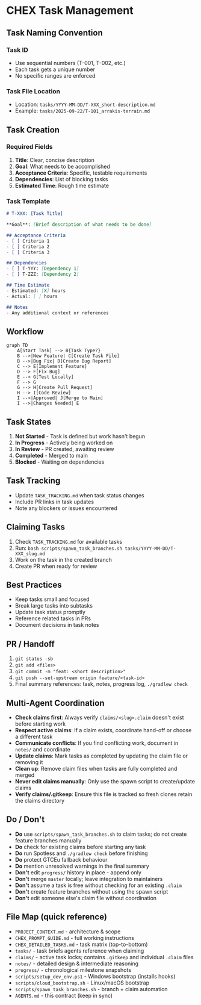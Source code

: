 # CHEX Task Management

## Task Naming Convention

### Task ID
- Use sequential numbers (T-001, T-002, etc.)
- Each task gets a unique number
- No specific ranges are enforced

### Task File Location
- Location: `tasks/YYYY-MM-DD/T-XXX_short-description.md`
- Example: `tasks/2025-09-22/T-101_arrakis-terrain.md`

## Task Creation

### Required Fields
1. **Title**: Clear, concise description
2. **Goal**: What needs to be accomplished
3. **Acceptance Criteria**: Specific, testable requirements
4. **Dependencies**: List of blocking tasks
5. **Estimated Time**: Rough time estimate

### Task Template
```markdown
# T-XXX: [Task Title]

**Goal**: [Brief description of what needs to be done]

## Acceptance Criteria
- [ ] Criteria 1
- [ ] Criteria 2
- [ ] Criteria 3

## Dependencies
- [ ] T-YYY: [Dependency 1]
- [ ] T-ZZZ: [Dependency 2]

## Time Estimate
- Estimated: [X] hours
- Actual: [ ] hours

## Notes
- Any additional context or references
```

## Workflow

```mermaid
graph TD
    A[Start Task] --> B{Task Type?}
    B -->|New Feature| C[Create Task File]
    B -->|Bug Fix| D[Create Bug Report]
    C --> E[Implement Feature]
    D --> F[Fix Bug]
    E --> G[Test Locally]
    F --> G
    G --> H[Create Pull Request]
    H --> I[Code Review]
    I -->|Approved| J[Merge to Main]
    I -->|Changes Needed| E
```

## Task States

1. **Not Started** - Task is defined but work hasn't begun
2. **In Progress** - Actively being worked on
3. **In Review** - PR created, awaiting review
4. **Completed** - Merged to main
5. **Blocked** - Waiting on dependencies

## Task Tracking

- Update `TASK_TRACKING.md` when task status changes
- Include PR links in task updates
- Note any blockers or issues encountered

## Claiming Tasks

1. Check `TASK_TRACKING.md` for available tasks
2. Run: `bash scripts/spawn_task_branches.sh tasks/YYYY-MM-DD/T-XXX_slug.md`
3. Work on the task in the created branch
4. Create PR when ready for review

## Best Practices

- Keep tasks small and focused
- Break large tasks into subtasks
- Update task status promptly
- Reference related tasks in PRs
- Document decisions in task notes

## PR / Handoff

1. `git status -sb`
2. `git add <files>`
3. `git commit -m "feat: <short description>"`
4. `git push --set-upstream origin feature/<task-id>`
5. Final summary references: task, notes, progress log, `./gradlew check`

## Multi-Agent Coordination

- **Check claims first**: Always verify `claims/<slug>.claim` doesn't exist before starting work
- **Respect active claims**: If a claim exists, coordinate hand-off or choose a different task
- **Communicate conflicts**: If you find conflicting work, document in `notes/` and coordinate
- **Update claims**: Mark tasks as completed by updating the claim file or removing it
- **Clean up**: Remove claim files when tasks are fully completed and merged
- **Never edit claims manually**: Only use the spawn script to create/update claims
- **Verify claims/.gitkeep**: Ensure this file is tracked so fresh clones retain the claims directory

## Do / Don't

- **Do** use `scripts/spawn_task_branches.sh` to claim tasks; do not create feature branches manually
- **Do** check for existing claims before starting any task
- **Do** run Spotless and `./gradlew check` before finishing
- **Do** protect GTCEu fallback behaviour
- **Do** mention unresolved warnings in the final summary
- **Don't** edit `progress/` history in place - append only
- **Don't** merge `master` locally; leave integration to maintainers
- **Don't** assume a task is free without checking for an existing `.claim`
- **Don't** create feature branches without using the spawn script
- **Don't** edit someone else's claim file without coordination

## File Map (quick reference)

- `PROJECT_CONTEXT.md` - architecture & scope
- `CHEX_PROMPT_GUIDE.md` - full working instructions
- `CHEX_DETAILED_TASKS.md` - task matrix (top-to-bottom)
- `tasks/` - task briefs agents reference when claiming
- `claims/` - active task locks; contains `.gitkeep` and individual `.claim` files
- `notes/` - detailed design & intermediate reasoning
- `progress/` - chronological milestone snapshots
- `scripts/setup_dev_env.ps1` - Windows bootstrap (installs hooks)
- `scripts/cloud_bootstrap.sh` - Linux/macOS bootstrap
- `scripts/spawn_task_branches.sh` - branch + claim automation
- `AGENTS.md` - this contract (keep in sync)
